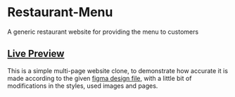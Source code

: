 # Restaurant-Menu
A generic restaurant website for providing the menu to customers

## <a href="https://aminesmaeili79.github.io/Restaurant-Menu/">Live Preview</a>

This is a simple multi-page website clone, to demonstrate how accurate it is made according to the given <a href="https://www.figma.com/design/Sa1nQ14m4XPYOxGEqSHayr/Project_-Figma?t=EY3PYcPVXeR3SO6F-1">figma design file,</a> with a little bit of modifications in the styles, used images and pages.
